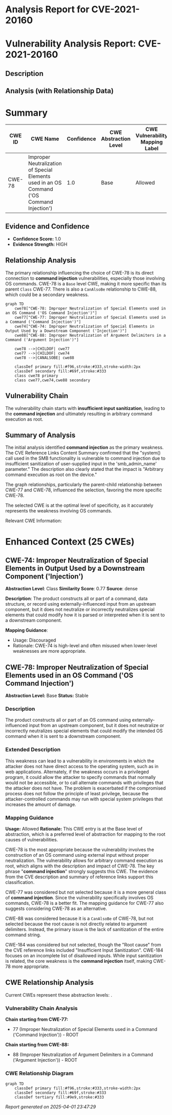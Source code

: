 # Analysis Report for CVE-2021-20160

# Vulnerability Analysis Report: CVE-2021-20160

## Description



## Analysis (with Relationship Data)

# Summary
| CWE ID | CWE Name | Confidence | CWE Abstraction Level | CWE Vulnerability Mapping Label | CWE-Vulnerability Mapping Notes |
|---|---|---|---|---|---|
| CWE-78 | Improper Neutralization of Special Elements used in an OS Command ('OS Command Injection') | 1.0 | Base | Allowed | Primary CWE |

## Evidence and Confidence

*   **Confidence Score:** 1.0
*   **Evidence Strength:** HIGH

## Relationship Analysis
The primary relationship influencing the choice of CWE-78 is its direct connection to **command injection** vulnerabilities, especially those involving OS commands. CWE-78 is a `Base` level CWE, making it more specific than its parent `Class` CWE-77. There is also a `CanAlsoBe` relationship to CWE-88, which could be a secondary weakness.

```mermaid
graph TD
    cwe78["CWE-78: Improper Neutralization of Special Elements used in an OS Command ('OS Command Injection')"]
    cwe77["CWE-77: Improper Neutralization of Special Elements used in a Command ('Command Injection')"]
    cwe74["CWE-74: Improper Neutralization of Special Elements in Output Used by a Downstream Component ('Injection')"]
    cwe88["CWE-88: Improper Neutralization of Argument Delimiters in a Command ('Argument Injection')"]

    cwe78 -->|CHILDOF| cwe77
    cwe77 -->|CHILDOF| cwe74
    cwe78 -->|CANALSOBE| cwe88

    classDef primary fill:#f96,stroke:#333,stroke-width:2px
    classDef secondary fill:#69f,stroke:#333
    class cwe78 primary
    class cwe77,cwe74,cwe88 secondary
```

## Vulnerability Chain
The vulnerability chain starts with **insufficient input sanitization**, leading to the **command injection** and ultimately resulting in arbitrary command execution as root.

## Summary of Analysis
The initial analysis identified **command injection** as the primary weakness. The CVE Reference Links Content Summary confirmed that the "system() call used in the SMB functionality is vulnerable to command injection due to insufficient sanitization of user-supplied input in the 'smb_admin_name' parameter." The description also clearly stated that the impact is "Arbitrary command execution as root on the device."

The graph relationships, particularly the parent-child relationship between CWE-77 and CWE-78, influenced the selection, favoring the more specific CWE-78.

The selected CWE is at the optimal level of specificity, as it accurately represents the weakness involving OS commands.

Relevant CWE Information:

# Enhanced Context (25 CWEs)

## CWE-74: Improper Neutralization of Special Elements in Output Used by a Downstream Component ('Injection')
**Abstraction Level**: Class
**Similarity Score**: 0.77
**Source**: dense

**Description**:
The product constructs all or part of a command, data structure, or record using externally-influenced input from an upstream component, but it does not neutralize or incorrectly neutralizes special elements that could modify how it is parsed or interpreted when it is sent to a downstream component.

**Mapping Guidance**:
- Usage: Discouraged
- Rationale: CWE-74 is high-level and often misused when lower-level weaknesses are more appropriate.

## CWE-78: Improper Neutralization of Special Elements used in an OS Command ('OS Command Injection')
**Abstraction Level:** Base
**Status:** Stable

### Description
The product constructs all or part of an OS command using externally-influenced input from an upstream component, but it does not neutralize or incorrectly neutralizes special elements that could modify the intended OS command when it is sent to a downstream component.

### Extended Description
This weakness can lead to a vulnerability in environments in which the attacker does not have direct access to the operating system, such as in web applications. Alternately, if the weakness occurs in a privileged program, it could allow the attacker to specify commands that normally would not be accessible, or to call alternate commands with privileges that the attacker does not have. The problem is exacerbated if the compromised process does not follow the principle of least privilege, because the attacker-controlled commands may run with special system privileges that increases the amount of damage.

### Mapping Guidance
**Usage:** Allowed
**Rationale:** This CWE entry is at the Base level of abstraction, which is a preferred level of abstraction for mapping to the root causes of vulnerabilities.

CWE-78 is the most appropriate because the vulnerability involves the construction of an OS command using external input without proper neutralization. The vulnerability allows for arbitrary command execution as root, which aligns with the description and impact of CWE-78. The key phrase "**command injection**" strongly suggests this CWE. The evidence from the CVE description and summary of reference links support this classification.

CWE-77 was considered but not selected because it is a more general class of **command injection**. Since the vulnerability specifically involves OS commands, CWE-78 is a better fit. The mapping guidance for CWE-77 also suggests considering CWE-78 as an alternative.

CWE-88 was considered because it is a `CanAlsoBe` of CWE-78, but not selected because the root cause is not directly related to argument delimiters. Instead, the primary issue is the lack of sanitization of the entire command string.

CWE-184 was considered but not selected, though the "Root cause" from the CVE reference links included "Insufficient Input Sanitization". CWE-184 focuses on an incomplete list of disallowed inputs. While input sanitization is related, the core weakness is the **command injection** itself, making CWE-78 more appropriate.


## CWE Relationship Analysis

Current CWEs represent these abstraction levels: .


### Vulnerability Chain Analysis

**Chain starting from CWE-77:**
- 77 (Improper Neutralization of Special Elements used in a Command ('Command Injection')) - ROOT


**Chain starting from CWE-88:**
- 88 (Improper Neutralization of Argument Delimiters in a Command ('Argument Injection')) - ROOT



### CWE Relationship Diagram

```mermaid
graph TD
    classDef primary fill:#f96,stroke:#333,stroke-width:2px
    classDef secondary fill:#69f,stroke:#333
    classDef tertiary fill:#9e9,stroke:#333
```



*Report generated on 2025-04-01 23:47:29*
